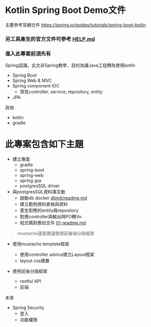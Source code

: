# Kotlin Spring Boot Demo文件

主要參考官網文件 https://spring.io/guides/tutorials/spring-boot-kotlin

### 另工具產生的官方文件可參考 [HELP.md](./HELP.md)

### 進入此專案前須先有
Spring認識，此文非Spring教學，目的為讓Java工程轉為使用kotlin
* Spring Boot
* Spring Web & MVC
* Spring component IOC
  * 常見controller, service, repository, entity
* JPA

其他
* kotlin
* gradle

# 此專案包含如下主題
* 建立專案
  * gradle
  * spring-boot
  * spring-web
  * spring-jpa
  * postgresSQL driver
* 與postgresSQL資料庫互動
  * 啟動db docker [dbinit/readme.md](dbinit/readme.md)
  * 建立範例資料表格與資料
  * 產生對應的entity與repository
  * 對應controller與輸出時PO轉Vo
  * 程式碼對應如文件 [01-readme.md](docs/01-run-spring-and-read-db/01-readme.md)
> mustache還是建議使用前後端分隔框架
* 使用mustache template框架
  * 使用controller advice建立Layout框架
  * layout css建置
  
* 使用前後分隔框架
  * restful API
  * 前端

未來
* Spring Security
  * 登入
  * 功能權限
